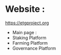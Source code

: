 Website :
===========

https://etgproject.org


* Main page :
* Staking Platform 
* Farming Platform 
* Governance Platform


